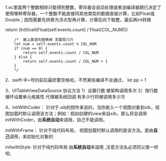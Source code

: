  1.oc里面两个整数相除只能得到整数，寄存器会自动处理或者说编译器期已决定了使用哪种寄存器，一个整数不能直接同其他类型的数据直接计算，比如Float或Double；因而需要先转换为浮点型再计算，计算后向下取整，最后再Int转换

return  (Int)(ceil(Float(self.events.count) / Float(COL_NUM)))
        
        /*  被上面语句替换掉 求展现几行
        let num = self.events.count % COL_NUM
        if (num == 0) {
            return self.events.count / COL_NUM
        } else {
            return self.events.count / COL_NUM + 1
        }
        */
2、swift 中=号的前后最好要空格哈，不然某些编译不会通过，  let pp = 1

3、UITableViewDataSource 协议方法 1）设置行数 被架构调用多次 2）按行数循环设置单元格属性 代理被系统回调 有多少行将被调用多少次

4、initWithCoder： 针对于.xib的控件来说的，当你嵌入一个视图对象到xib，视图加载时默认调用该方法；例如：假如创建的view来自xib，那么将会调用initWithCoder，由**系统自动**来调用，自己不能调用。

initWithFrame： 针对于纯代码布局， 视图加载时默认调用的是该方法。是由**自己**调用，来初始化对象的

initwithStyle:  针对于纯代码布局  由**系统自动**来调用 ,注意方法名必须同父类一样哈;